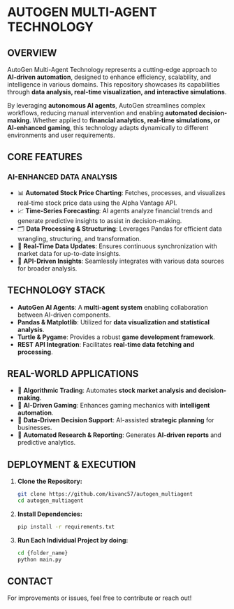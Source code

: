 # AUTOGEN MULTI-AGENT TECHNOLOGY

## OVERVIEW
AutoGen Multi-Agent Technology represents a cutting-edge approach to **AI-driven automation**, designed to enhance efficiency, scalability, and intelligence in various domains. This repository showcases its capabilities through **data analysis, real-time visualization, and interactive simulations**.

By leveraging **autonomous AI agents**, AutoGen streamlines complex workflows, reducing manual intervention and enabling **automated decision-making**. Whether applied to **financial analytics, real-time simulations, or AI-enhanced gaming**, this technology adapts dynamically to different environments and user requirements.

## CORE FEATURES
### AI-ENHANCED DATA ANALYSIS
- 📊 **Automated Stock Price Charting**: Fetches, processes, and visualizes real-time stock price data using the Alpha Vantage API.
- 📈 **Time-Series Forecasting**: AI agents analyze financial trends and generate predictive insights to assist in decision-making.
- 🗂 **Data Processing & Structuring**: Leverages Pandas for efficient data wrangling, structuring, and transformation.
- 🔄 **Real-Time Data Updates**: Ensures continuous synchronization with market data for up-to-date insights.
- 📡 **API-Driven Insights**: Seamlessly integrates with various data sources for broader analysis.

## TECHNOLOGY STACK
- **AutoGen AI Agents**: A **multi-agent system** enabling collaboration between AI-driven components.
- **Pandas & Matplotlib**: Utilized for **data visualization and statistical analysis**.
- **Turtle & Pygame**: Provides a robust **game development framework**.
- **REST API Integration**: Facilitates **real-time data fetching and processing**.

## REAL-WORLD APPLICATIONS
- 🔹 **Algorithmic Trading**: Automates **stock market analysis and decision-making**.
- 🔹 **AI-Driven Gaming**: Enhances gaming mechanics with **intelligent automation**.
- 🔹 **Data-Driven Decision Support**: AI-assisted **strategic planning** for businesses.
- 🔹 **Automated Research & Reporting**: Generates **AI-driven reports** and predictive analytics.

## DEPLOYMENT & EXECUTION
1. **Clone the Repository:**
   ```bash
   git clone https://github.com/kivanc57/autogen_multiagent
   cd autogen_multiagent
   ```
2. **Install Dependencies:**
   ```bash
   pip install -r requirements.txt
   ```
3. **Run Each Individual Project by doing:**
   ```bash
   cd {folder_name}
   python main.py
   ```


## CONTACT
For improvements or issues, feel free to contribute or reach out!
